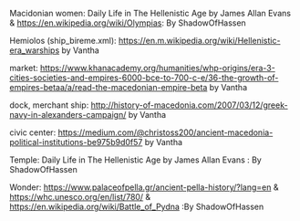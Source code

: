 Macidonian women: Daily Life in The Hellenistic Age by James Allan Evans & https://en.wikipedia.org/wiki/Olympias: By ShadowOfHassen

Hemiolos (ship_bireme.xml):
https://en.m.wikipedia.org/wiki/Hellenistic-era_warships
by Vantha

market:
https://www.khanacademy.org/humanities/whp-origins/era-3-cities-societies-and-empires-6000-bce-to-700-c-e/36-the-growth-of-empires-betaa/a/read-the-macedonian-empire-beta
by Vantha

dock, merchant ship:
http://history-of-macedonia.com/2007/03/12/greek-navy-in-alexanders-campaign/
by Vantha

civic center:
https://medium.com/@christoss200/ancient-macedonia-political-institutions-be975b9d0f57
by Vantha

Temple: Daily Life in The Hellenistic Age by James Allan Evans : By ShadowOfHassen


Wonder: https://www.palaceofpella.gr/ancient-pella-history/?lang=en & https://whc.unesco.org/en/list/780/ & https://en.wikipedia.org/wiki/Battle_of_Pydna :By ShadowOfHassen
